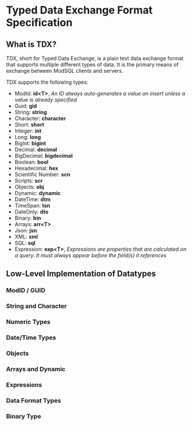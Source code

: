 # Typed Data Exchange Format Specification

## What is TDX?

TDX, short for Typed Data Exchange, is a plain text data exchange format that supports multiple different types of data. It is the primary means of exchange between ModSQL clients and servers.

TDX supports the following types:

- ModId: **id\<T\>**, *An ID always auto-generates a value on insert unless a value is already specified*
- Guid: **gid**
- String: **string**
- Character: **character**
- Short: **short**
- Integer: **int**
- Long: **long**
- BigInt: **bigint**
- Decimal: **decimal**
- BigDecimal: **bigdecimal**
- Boolean: **bool**
- Hexadecimal: **hex**
- Scientific Number: **scn**
- Scripts: **scr**
- Objects: **obj**
- Dynamic: **dynamic**
- DateTime: **dtm**
- TimeSpan: **tsn**
- DateOnly: **dto**
- Binary: **bin**
- Arrays: **arr\<T\>**
- Json: **jsn**
- XML: **xml**
- SQL: **sql**
- Expression: **exp\<T\>**, *Expressions are properties that are calculated on a query. It must always appear before the field(s) it references*


## Low-Level Implementation of Datatypes

### ModID / GUID

### String and Character

### Numeric Types

### Date/Time Types

### Objects

### Arrays and Dynamic

### Expressions

### Data Format Types

### Binary Type
